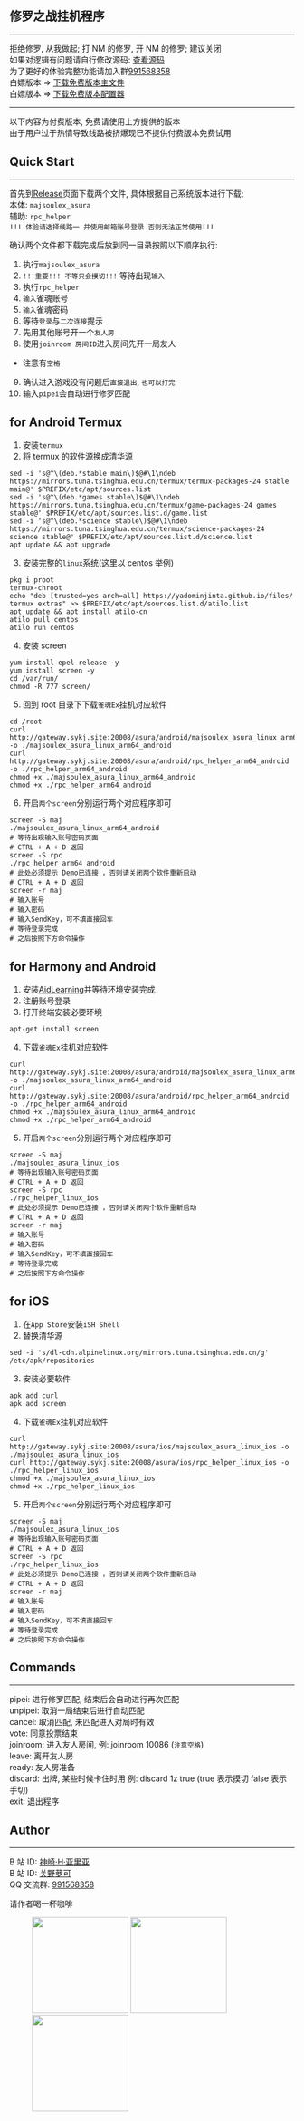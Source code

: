 ## 修罗之战挂机程序

---

拒绝修罗, 从我做起; 打 NM 的修罗, 开 NM 的修罗; 建议关闭  
如果对逻辑有问题请自行修改源码: [查看源码](https://github.com/moxcomic/majsoul-api/tree/main/go)  
为了更好的体验完整功能请加入群[991568358](https://jq.qq.com/?_wv=1027&k=3gaKRwqg)  
白嫖版本 => [下载免费版本主文件](https://github.com/moxcomic/majsoul-ex/releases/tag/majsoul_helper)  
白嫖版本 => [下载免费版本配置器](https://github.com/moxcomic/majsoulex_gui/releases/tag/0.0.16)

---

以下内容为付费版本, 免费请使用上方提供的版本  
由于用户过于热情导致线路被挤爆现已不提供付费版本免费试用

## Quick Start

---

首先到[Release](https://github.com/moxcomic/no-asura-no/releases/latest)页面下载两个文件, 具体根据自己系统版本进行下载;  
本体: `majsoulex_asura`  
辅助: `rpc_helper`  
`!!! 体验请选择线路一 并使用邮箱账号登录 否则无法正常使用!!!`

确认两个文件都下载完成后放到同一目录按照以下顺序执行:

1. 执行`majsoulex_asura`
2. `!!!重要!!! 不等只会摸切!!!` 等待出现`输入`
3. 执行`rpc_helper`
4. `输入`雀魂账号
5. `输入`雀魂密码
6. 等待`登录`与`二次连接`提示
7. 先用其他账号开一个`友人房`
8. 使用`joinroom 房间ID`进入房间先开一局友人

- 注意有`空格`

9. 确认进入游戏没有问题后`直接退出`, `也可以打完`
10. 输入`pipei`会自动进行修罗匹配

## for Android Termux

1. 安装`termux`
2. 将 termux 的软件源换成清华源

```
sed -i 's@^\(deb.*stable main\)$@#\1\ndeb https://mirrors.tuna.tsinghua.edu.cn/termux/termux-packages-24 stable main@' $PREFIX/etc/apt/sources.list
sed -i 's@^\(deb.*games stable\)$@#\1\ndeb https://mirrors.tuna.tsinghua.edu.cn/termux/game-packages-24 games stable@' $PREFIX/etc/apt/sources.list.d/game.list
sed -i 's@^\(deb.*science stable\)$@#\1\ndeb https://mirrors.tuna.tsinghua.edu.cn/termux/science-packages-24 science stable@' $PREFIX/etc/apt/sources.list.d/science.list
apt update && apt upgrade
```

3. 安装完整的`linux`系统(这里以 centos 举例)

```
pkg i proot
termux-chroot
echo "deb [trusted=yes arch=all] https://yadominjinta.github.io/files/ termux extras" >> $PREFIX/etc/apt/sources.list.d/atilo.list
apt update && apt install atilo-cn
atilo pull centos
atilo run centos
```

4. 安装 screen

```
yum install epel-release -y
yum install screen -y
cd /var/run/
chmod -R 777 screen/
```

5. 回到 root 目录下下载`雀魂Ex`挂机对应软件

```
cd /root
curl http://gateway.sykj.site:20008/asura/android/majsoulex_asura_linux_arm64_android -o ./majsoulex_asura_linux_arm64_android
curl http://gateway.sykj.site:20008/asura/android/rpc_helper_arm64_android -o ./rpc_helper_arm64_android
chmod +x ./majsoulex_asura_linux_arm64_android
chmod +x ./rpc_helper_arm64_android
```

6. 开启`两个screen`分别运行两个对应程序即可

```
screen -S maj
./majsoulex_asura_linux_arm64_android
# 等待出现输入账号密码页面
# CTRL + A + D 返回
screen -S rpc
./rpc_helper_arm64_android
# 此处必须提示 Demo已连接 ，否则请关闭两个软件重新启动
# CTRL + A + D 返回
screen -r maj
# 输入账号
# 输入密码
# 输入SendKey，可不填直接回车
# 等待登录完成
# 之后按照下方命令操作
```

## for Harmony and Android

1. 安装[AidLearning](http://www.aidlearning.net)并等待环境安装完成
2. 注册账号登录
3. 打开终端安装必要环境

```
apt-get install screen
```

4. 下载`雀魂Ex`挂机对应软件

```
curl http://gateway.sykj.site:20008/asura/android/majsoulex_asura_linux_arm64_android -o ./majsoulex_asura_linux_arm64_android
curl http://gateway.sykj.site:20008/asura/android/rpc_helper_arm64_android -o ./rpc_helper_arm64_android
chmod +x ./majsoulex_asura_linux_arm64_android
chmod +x ./rpc_helper_arm64_android
```

5. 开启`两个screen`分别运行两个对应程序即可

```
screen -S maj
./majsoulex_asura_linux_ios
# 等待出现输入账号密码页面
# CTRL + A + D 返回
screen -S rpc
./rpc_helper_linux_ios
# 此处必须提示 Demo已连接 ，否则请关闭两个软件重新启动
# CTRL + A + D 返回
screen -r maj
# 输入账号
# 输入密码
# 输入SendKey，可不填直接回车
# 等待登录完成
# 之后按照下方命令操作
```

## for iOS

1. 在`App Store`安装`iSH Shell`
2. 替换清华源

```
sed -i 's/dl-cdn.alpinelinux.org/mirrors.tuna.tsinghua.edu.cn/g' /etc/apk/repositories
```

3. 安装必要软件

```
apk add curl
apk add screen
```

4. 下载`雀魂Ex`挂机对应软件

```
curl http://gateway.sykj.site:20008/asura/ios/majsoulex_asura_linux_ios -o ./majsoulex_asura_linux_ios
curl http://gateway.sykj.site:20008/asura/ios/rpc_helper_linux_ios -o ./rpc_helper_linux_ios
chmod +x ./majsoulex_asura_linux_ios
chmod +x ./rpc_helper_linux_ios
```

5. 开启`两个screen`分别运行两个对应程序即可

```
screen -S maj
./majsoulex_asura_linux_ios
# 等待出现输入账号密码页面
# CTRL + A + D 返回
screen -S rpc
./rpc_helper_linux_ios
# 此处必须提示 Demo已连接 ，否则请关闭两个软件重新启动
# CTRL + A + D 返回
screen -r maj
# 输入账号
# 输入密码
# 输入SendKey，可不填直接回车
# 等待登录完成
# 之后按照下方命令操作
```

## Commands

---

pipei: 进行修罗匹配, 结束后会自动进行再次匹配  
unpipei: 取消一局结束后进行自动匹配  
cancel: 取消匹配, 未匹配进入对局时有效  
vote: 同意投票结束  
joinroom: 进入友人房间, 例: joinroom 10086 (`注意空格`)  
leave: 离开友人房  
ready: 友人房准备  
discard: 出牌, 某些时候卡住时用 例: discard 1z true (true 表示摸切 false 表示手切)  
exit: 退出程序

## Author

---

B 站 ID: [神崎·H·亚里亚](https://space.bilibili.com/898411/)  
B 站 ID: [关野萝可](https://space.bilibili.com/612462792/)  
QQ 交流群: [991568358](https://jq.qq.com/?_wv=1027&k=3gaKRwqg)

请作者喝一杯咖啡

<figure class="third">
    <img src="https://moxcomic.github.io/wechat.png" width=170>
    <img src="https://moxcomic.github.io/alipay.png" width=170>
    <img src="https://moxcomic.github.io/qq.png" width=170>
</figure>
